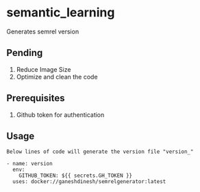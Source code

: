 # semantic_learning
Generates semrel version


## Pending
1. Reduce Image Size
2. Optimize and clean the code

## Prerequisites
1. Github token for authentication

## Usage
```
Below lines of code will generate the version file "version_"

- name: version
  env:
    GITHUB_TOKEN: ${{ secrets.GH_TOKEN }}
  uses: docker://ganeshdinesh/semrelgenerator:latest
```
